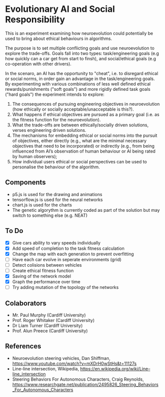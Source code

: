 # Evolutionary AI and Social Responsibility
This is an experiment examining how neuroevolution could potentially be used to bring about ethical behaviours in algorithms.

The purpose is to set multiple conflicting goals and use neuroevolution to explore the trade-offs. Goals fall into two types: task/engineering goals (e.g how quickly can a car get from start to finsh), and social/ethical goals (e.g co-operation with other drivers).

In the scenaro, an AI has the opportunity to "cheat", i.e. to disregard ethical or social norms, in order gain an advantage in the task/engineering goals. By experimenting with various combinations of less well defined ethical rewards/punishments ("soft goals") and more rigidly defined task goals ("hard goals") the experiment intends to explore:
1. The consequences of pursuing engineering objectives in neuroevolution (how ethically or socially acceptable/unacceptable is this?).
2. What happens if ethical objectives are pursued as a primary goal (i.e. as the fitness function for the neuroevolution).
3. What the trade-offs are between ethically/socially driven solutions, verses engineering driven solutions.
4. The mechanisms for embedding ethical or social norms into the pursuit of objectives, either directly (e.g., what are the minimal necessary objectives that need to be incorporated) or indirectly (e.g., from being influenced from AI’s observation of human behaviour or AI being rated by human observers); 
5. How individual users ethical or social perspectives can be used to personalise the behaviour of the algorithm.

## Components
 - p5.js is used for the drawing and animations
 - tensorflow.js is used for the neural networks
 - chart.js is used for the charts
 - The genetic algorythm is currently coded as part of the solution but may switch to something else (e.g. NEAT)

## To Do
 - [x] Give cars ability to vary speeds individually
 - [x] Add speed of completion to the task fitness calculation
 - [x] Change the map with each generation to prevent overfitting
 - [ ] Have each car evolve in seperate environments (grid)
 - [ ] Detect colisions between vehicles
 - [ ] Create ethical fitness function
 - [x] Saving of the network model
 - [x] Graph the performance over time
 - [ ] Try adding mutation of the topology of the networks

## Colaborators
- Mr. Paul Murphy (Cardiff University)
- Prof. Roger Whitaker (Cardiff University)
- Dr Liam Turner  (Cardiff University)
- Prof. Alun Preece  (Cardiff University)

## References
 - Neuroevolution steering vehicles, Dan Shiffman, https://www.youtube.com/watch?v=mXDrH0wStHs&t=11127s
 - Line-line intersection, Wikipedia, https://en.wikipedia.org/wiki/Line–line_intersection
 - Steering Behaviors For Autonomous Characters, Craig Reynolds, https://www.researchgate.net/publication/2495826_Steering_Behaviors_For_Autonomous_Characters